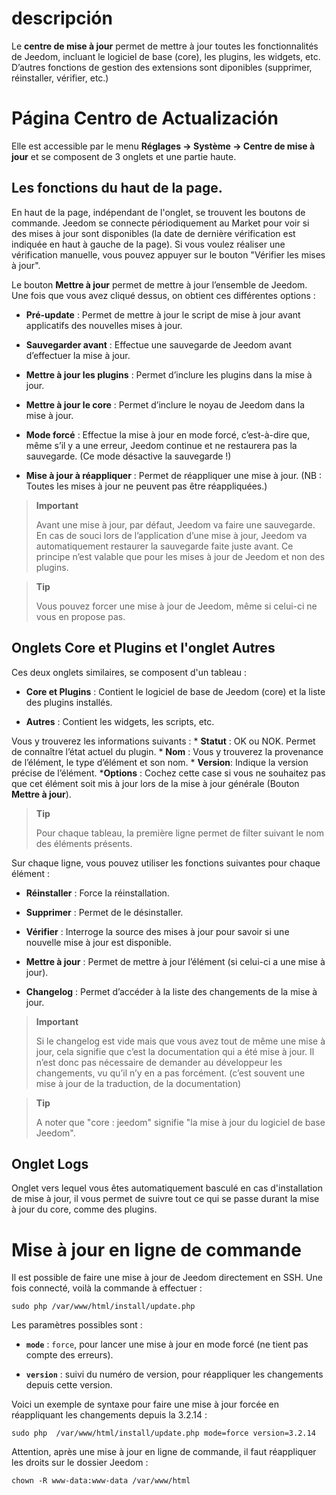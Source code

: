 descripción
===========

Le **centre de mise à jour** permet de mettre à jour toutes les
fonctionnalités de Jeedom, incluant le logiciel de base (core), les
plugins, les widgets, etc. D’autres fonctions de gestion des extensions
sont diponibles (supprimer, réinstaller, vérifier, etc.)

Página Centro de Actualización
================================

Elle est accessible par le menu **Réglages → Système → Centre de mise à
jour** et se composent de 3 onglets et une partie haute.

Les fonctions du haut de la page. 
---------------------------------

En haut de la page, indépendant de l'onglet, se trouvent les boutons de commande. 
Jeedom se connecte périodiquement au Market pour voir si des mises à jour
sont disponibles (la date de dernière vérification est indiquée en haut
à gauche de la page). Si vous voulez réaliser une vérification manuelle,
vous pouvez appuyer sur le bouton "Vérifier les mises à jour".

Le bouton **Mettre à jour** permet de mettre à jour l’ensemble de
Jeedom. Une fois que vous avez cliqué dessus, on obtient ces différentes
options :
-   **Pré-update** : Permet de mettre à jour le script de mise à jour avant
    applicatifs des nouvelles mises à jour.

-   **Sauvegarder avant** : Effectue une sauvegarde de Jeedom avant
    d’effectuer la mise à jour.

-   **Mettre à jour les plugins** : Permet d’inclure les plugins dans la
    mise à jour.

-   **Mettre à jour le core** : Permet d’inclure le noyau de Jeedom dans
    la mise à jour.

-   **Mode forcé** : Effectue la mise à jour en mode forcé, c’est-à-dire
    que, même s’il y a une erreur, Jeedom continue et ne restaurera pas
    la sauvegarde. (Ce mode désactive la sauvegarde !)

-   **Mise à jour à réappliquer** : Permet de réappliquer une mise
    à jour. (NB : Toutes les mises à jour ne peuvent pas être réappliquées.)

> **Important**
>
> Avant une mise à jour, par défaut, Jeedom va faire une sauvegarde. En
> cas de souci lors de l’application d’une mise à jour, Jeedom va
> automatiquement restaurer la sauvegarde faite juste avant. Ce principe
> n’est valable que pour les mises à jour de Jeedom et non des plugins.

> **Tip**
>
> Vous pouvez forcer une mise à jour de Jeedom, même si celui-ci ne vous
> en propose pas.

Onglets Core et Plugins et l'onglet Autres
------------------------------------------

Ces deux onglets similaires, se composent d'un tableau :

-   **Core et Plugins** : Contient le logiciel de base de Jeedom (core) et la
    liste des plugins installés.

-   **Autres** : Contient les widgets, les scripts, etc.

Vous y trouverez les informations suivants : \* **Statut** : OK ou NOK.
Permet de connaître l’état actuel du plugin. \* **Nom** : Vous y
trouverez la provenance de l’élément, le type d’élément et son nom. \*
**Version**: Indique la version précise de l’élément. \***Options** :
Cochez cette case si vous ne souhaitez pas que cet élément soit mis à
jour lors de la mise à jour générale (Bouton **Mettre à jour**).

> **Tip**
>
> Pour chaque tableau, la première ligne permet de filter suivant
> le nom des éléments présents.

Sur chaque ligne, vous pouvez utiliser les fonctions suivantes pour
chaque élément :

-   **Réinstaller** : Force la réinstallation.

-   **Supprimer** : Permet de le désinstaller.

-   **Vérifier** : Interroge la source des mises à jour pour savoir si
    une nouvelle mise à jour est disponible.

-   **Mettre à jour** : Permet de mettre à jour l’élément (si celui-ci a
    une mise à jour).

-   **Changelog** : Permet d’accéder à la liste des changements de la
    mise à jour.

> **Important**
>
> Si le changelog est vide mais que vous avez tout de même une mise à
> jour, cela signifie que c’est la documentation qui a été mise à jour.
> Il n’est donc pas nécessaire de demander au développeur les
> changements, vu qu’il n’y en a pas forcément. (c’est souvent une mise
> à jour de la traduction, de la documentation)

> **Tip**
>
> A noter que "core : jeedom" signifie "la mise à jour du logiciel de
> base Jeedom".

Onglet Logs
-----------

Onglet vers lequel vous êtes automatiquement basculé en cas d'installation
de mise à jour, il vous permet de suivre tout ce qui se passe durant la mise
à jour du core, comme des plugins.


Mise à jour en ligne de commande 
================================

Il est possible de faire une mise à jour de Jeedom directement en SSH.
Une fois connecté, voilà la commande à effectuer :

    sudo php /var/www/html/install/update.php

Les paramètres possibles sont :

-   **`mode`** : `force`, pour lancer une mise à jour en mode forcé (ne
    tient pas compte des erreurs).

-   **`version`** : suivi du numéro de version, pour réappliquer les
    changements depuis cette version.

Voici un exemple de syntaxe pour faire une mise à jour forcée en
réappliquant les changements depuis la 3.2.14 :

    sudo php  /var/www/html/install/update.php mode=force version=3.2.14

Attention, après une mise à jour en ligne de commande, il faut
réappliquer les droits sur le dossier Jeedom :

    chown -R www-data:www-data /var/www/html
